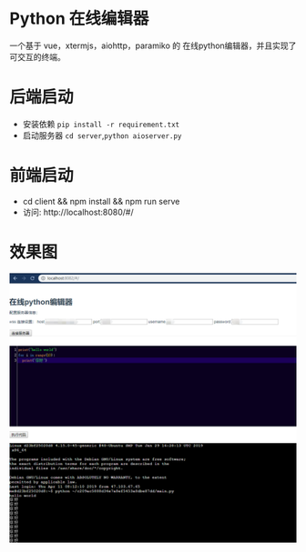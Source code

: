 # Python 在线编辑器

一个基于 vue，xtermjs，aiohttp，paramiko 的 在线python编辑器，并且实现了可交互的终端。

# 后端启动
- 安装依赖  `pip install -r requirement.txt `
- 启动服务器 `cd server`,`python aioserver.py`

# 前端启动
- cd client && npm install && npm run serve
- 访问: http://localhost:8080/#/

# 效果图

![](screenshot.png)


